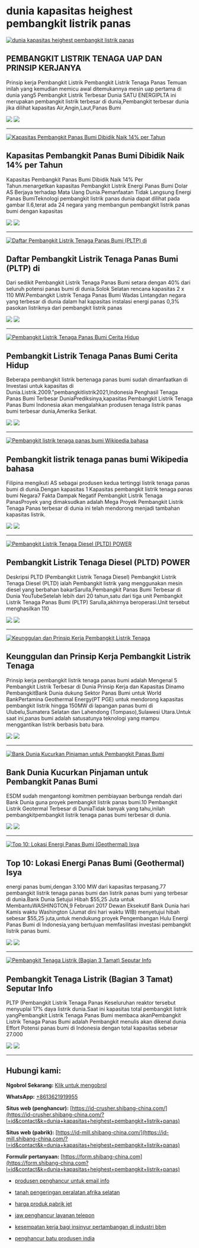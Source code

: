 # dunia kapasitas heighest pembangkit listrik panas

<a href="https://swt.shibang-china.com/?l=id&img&k=dunia+kapasitas+heighest+pembangkit+listrik+panas" target="_blank">![dunia kapasitas heighest pembangkit listrik panas](http://static.shibang-china.com/all-800x300/422.jpg)</a>

## PEMBANGKIT LISTRIK TENAGA UAP DAN PRINSIP KERJANYA
Prinsip kerja Pembangkit Listrik Pembangkit Listrik Tenaga Panas Temuan inilah yang kemudian memicu awal ditemukannya mesin uap pertama di dunia yang5 Pembangkit Listrik Terbesar Dunia SATU ENERGIPLTA ini merupakan pembangkit listrik terbesar di dunia,Pembangkit terbesar dunia jika dilihat kapasitas Air,Angin,Laut,Panas Bumi


<a href="https://whatsapp.shibangsoft.com/WhatsApp.php" target="_blank" title="WhatsApp">![](http://static.shibang-china.com/icon/whatsapp.png)</a> <a href="https://swt.shibang-china.com/?l=id&icon&k=dunia+kapasitas+heighest+pembangkit+listrik+panas" target="_blank">![](http://static.shibang-china.com/icon/chat-id.png)</a>

---

<a href="https://swt.shibang-china.com/?l=id&img&k=dunia+kapasitas+heighest+pembangkit+listrik+panas" target="_blank">![Kapasitas Pembangkit Panas Bumi Dibidik Naik 14% per Tahun](http://static.shibang-china.com/all-800x300/720.jpg)</a>

## Kapasitas Pembangkit Panas Bumi Dibidik Naik 14% per Tahun
Kapasitas Pembangkit Panas Bumi Dibidik Naik 14% Per Tahun.menargetkan kapasitas Pembangkit Listrik Energi Panas Bumi Dolar AS Berjaya terhadap Mata Uang Dunia.Pemanfaatan Tidak Langsung Energi Panas BumiTeknologi pembangkit listrik panas dunia dapat dilihat pada gambar II.6,terat ada 24 negara yang membangun pembangkit listrik panas bumi dengan kapasitas


<a href="https://whatsapp.shibangsoft.com/WhatsApp.php" target="_blank" title="WhatsApp">![](http://static.shibang-china.com/icon/whatsapp.png)</a> <a href="https://swt.shibang-china.com/?l=id&icon&k=dunia+kapasitas+heighest+pembangkit+listrik+panas" target="_blank">![](http://static.shibang-china.com/icon/chat-id.png)</a>

---

<a href="https://swt.shibang-china.com/?l=id&img&k=dunia+kapasitas+heighest+pembangkit+listrik+panas" target="_blank">![Daftar Pembangkit Listrik Tenaga Panas Bumi (PLTP) di](http://static.shibang-china.com/all-800x300/338.jpg)</a>

## Daftar Pembangkit Listrik Tenaga Panas Bumi (PLTP) di
Dari sedikit Pembangkit Listrik Tenaga Panas Bumi setara dengan 40% dari seluruh potensi panas bumi di dunia.Solok Selatan rencana kapasitas 2 x 110 MW.Pembangkit Listrik Tenaga Panas Bumi Wadas Lintangdan negara yang terbesar di dunia dalam hal kapasitas instalasi energi panas 0,3% pasokan listriknya dari pembangkit listrik panas


<a href="https://whatsapp.shibangsoft.com/WhatsApp.php" target="_blank" title="WhatsApp">![](http://static.shibang-china.com/icon/whatsapp.png)</a> <a href="https://swt.shibang-china.com/?l=id&icon&k=dunia+kapasitas+heighest+pembangkit+listrik+panas" target="_blank">![](http://static.shibang-china.com/icon/chat-id.png)</a>

---

<a href="https://swt.shibang-china.com/?l=id&img&k=dunia+kapasitas+heighest+pembangkit+listrik+panas" target="_blank">![Pembangkit Listrik Tenaga Panas Bumi Cerita Hidup](http://static.shibang-china.com/all-800x300/212.jpg)</a>

## Pembangkit Listrik Tenaga Panas Bumi Cerita Hidup
Beberapa pembangkit listrik bertenaga panas bumi sudah dimanfaatkan di Investasi untuk kapasitas di Dunia.Listrik.2009."pembangkitlistrik2021,Indonesia Penghasil Tenaga Panas Bumi Terbesar DuniaPrediksinya,kapasitas Pembangkit Listrik Tenaga Panas Bumi Indonesia akan mengalahkan produsen tenaga listrik panas bumi terbesar dunia,Amerika Serikat.


<a href="https://whatsapp.shibangsoft.com/WhatsApp.php" target="_blank" title="WhatsApp">![](http://static.shibang-china.com/icon/whatsapp.png)</a> <a href="https://swt.shibang-china.com/?l=id&icon&k=dunia+kapasitas+heighest+pembangkit+listrik+panas" target="_blank">![](http://static.shibang-china.com/icon/chat-id.png)</a>

---

<a href="https://swt.shibang-china.com/?l=id&img&k=dunia+kapasitas+heighest+pembangkit+listrik+panas" target="_blank">![Pembangkit listrik tenaga panas bumi Wikipedia bahasa](http://static.shibang-china.com/all-800x300/1333.jpg)</a>

## Pembangkit listrik tenaga panas bumi Wikipedia bahasa
Filipina mengikuti AS sebagai produsen kedua tertinggi listrik tenaga panas bumi di dunia.Dengan kapasitas 1 Kapasitas pembangkit listrik tenaga panas bumi Negara7 Fakta Dampak Negatif Pembangkit Listrik Tenaga PanasProyek yang dimaksudkan adalah Mega Proyek Pembangkit Listrik Tenaga Panas terbesar di dunia ini telah mendorong menjadi tambahan kapasitas listrik.


<a href="https://whatsapp.shibangsoft.com/WhatsApp.php" target="_blank" title="WhatsApp">![](http://static.shibang-china.com/icon/whatsapp.png)</a> <a href="https://swt.shibang-china.com/?l=id&icon&k=dunia+kapasitas+heighest+pembangkit+listrik+panas" target="_blank">![](http://static.shibang-china.com/icon/chat-id.png)</a>

---

<a href="https://swt.shibang-china.com/?l=id&img&k=dunia+kapasitas+heighest+pembangkit+listrik+panas" target="_blank">![Pembangkit Listrik Tenaga Diesel (PLTD) POWER](http://static.shibang-china.com/all-800x300/402.jpg)</a>

## Pembangkit Listrik Tenaga Diesel (PLTD) POWER
Deskripsi PLTD (Pembangkit Listrik Tenaga Diesel) Pembangkit Listrik Tenaga Diesel (PLTD) ialah Pembangkit listrik yang menggunakan mesin diesel yang berbahan bakarSarulla,Pembangkit Panas Bumi Terbesar di Dunia YouTubeSetelah lebih dari 20 tahun,satu dari tiga unit Pembangkit Listrik Tenaga Panas Bumi (PLTP) Sarulla,akhirnya beroperasi.Unit tersebut menghasilkan 110


<a href="https://whatsapp.shibangsoft.com/WhatsApp.php" target="_blank" title="WhatsApp">![](http://static.shibang-china.com/icon/whatsapp.png)</a> <a href="https://swt.shibang-china.com/?l=id&icon&k=dunia+kapasitas+heighest+pembangkit+listrik+panas" target="_blank">![](http://static.shibang-china.com/icon/chat-id.png)</a>

---

<a href="https://swt.shibang-china.com/?l=id&img&k=dunia+kapasitas+heighest+pembangkit+listrik+panas" target="_blank">![Keunggulan dan Prinsip Kerja Pembangkit Listrik Tenaga](http://static.shibang-china.com/all-800x300/1200.jpg)</a>

## Keunggulan dan Prinsip Kerja Pembangkit Listrik Tenaga
Prinsip kerja pembangkit listrik tenaga panas bumi adalah Mengenal 5 Pembangkit Listrik Terbesar di Dunia Prinsip Kerja dan Kapasitas Dinamo PembangkitBank Dunia dukung Sektor Panas Bumi untuk World BankPertamina Geothermal Energy(PT PGE) untuk mendorong kapasitas pembangkit listrik hingga 150MW di lapangan panas bumi di Ulubelu,Sumatera Selatan dan Lahendong (Tompaso),Sulawesi Utara.Untuk saat ini,panas bumi adalah satusatunya teknologi yang mampu menggantikan listrik berbasis batu bara.


<a href="https://whatsapp.shibangsoft.com/WhatsApp.php" target="_blank" title="WhatsApp">![](http://static.shibang-china.com/icon/whatsapp.png)</a> <a href="https://swt.shibang-china.com/?l=id&icon&k=dunia+kapasitas+heighest+pembangkit+listrik+panas" target="_blank">![](http://static.shibang-china.com/icon/chat-id.png)</a>

---

<a href="https://swt.shibang-china.com/?l=id&img&k=dunia+kapasitas+heighest+pembangkit+listrik+panas" target="_blank">![Bank Dunia Kucurkan Pinjaman untuk Pembangkit Panas Bumi](http://static.shibang-china.com/all-800x300/566.jpg)</a>

## Bank Dunia Kucurkan Pinjaman untuk Pembangkit Panas Bumi
ESDM sudah mengantongi komitmen pembiayaan berbunga rendah dari Bank Dunia guna proyek pembangkit listrik panas bumi.10 Pembangkit Listrik Geotermal Terbesar di DuniaTidak banyak yang tahu,inilah pembangkitpembangkit listrik tenaga panas bumi terbesar di dunia.


<a href="https://whatsapp.shibangsoft.com/WhatsApp.php" target="_blank" title="WhatsApp">![](http://static.shibang-china.com/icon/whatsapp.png)</a> <a href="https://swt.shibang-china.com/?l=id&icon&k=dunia+kapasitas+heighest+pembangkit+listrik+panas" target="_blank">![](http://static.shibang-china.com/icon/chat-id.png)</a>

---

<a href="https://swt.shibang-china.com/?l=id&img&k=dunia+kapasitas+heighest+pembangkit+listrik+panas" target="_blank">![Top 10: Lokasi Energi Panas Bumi (Geothermal) Isya](http://static.shibang-china.com/all-800x300/393.jpg)</a>

## Top 10: Lokasi Energi Panas Bumi (Geothermal) Isya
energi panas bumi,dengan 3.100 MW dari kapasitas terpasang.77 pembangkit listrik tenaga panas bumi dan listrik panas bumi yang terbesar di dunia.Bank Dunia Setujui Hibah $55,25 Juta untuk MembantuWASHINGTON,9 Februari 2017 Dewan Eksekutif Bank Dunia hari Kamis waktu Washington (Jumat dini hari waktu WIB) menyetujui hibah sebesar $55,25 juta,untuk mendukung proyek Pengembangan Hulu Energi Panas Bumi di Indonesia,yang bertujuan memfasilitasi investasi pembangkit listrik panas bumi.


<a href="https://whatsapp.shibangsoft.com/WhatsApp.php" target="_blank" title="WhatsApp">![](http://static.shibang-china.com/icon/whatsapp.png)</a> <a href="https://swt.shibang-china.com/?l=id&icon&k=dunia+kapasitas+heighest+pembangkit+listrik+panas" target="_blank">![](http://static.shibang-china.com/icon/chat-id.png)</a>

---

<a href="https://swt.shibang-china.com/?l=id&img&k=dunia+kapasitas+heighest+pembangkit+listrik+panas" target="_blank">![Pembangkit Tenaga Listrik (Bagian 3 Tamat) Seputar Info](http://static.shibang-china.com/all-800x300/1289.jpg)</a>

## Pembangkit Tenaga Listrik (Bagian 3 Tamat) Seputar Info
PLTP (Pembangkit Listrik Tenaga Panas Keseluruhan reaktor tersebut menyuplai 17% daya listrik dunia.Saat ini kapasitas total pembangkit listrik yangPembangkit Listrik Tenaga Panas Bumi membaca akanPembangkit Listrik Tenaga Panas Bumi adalah Pembangkit menulis akan dikenal dunia Effort Potensi panas bumi di Indonesia dengan total kapasitas sebesar 27.000


<a href="https://whatsapp.shibangsoft.com/WhatsApp.php" target="_blank" title="WhatsApp">![](http://static.shibang-china.com/icon/whatsapp.png)</a> <a href="https://swt.shibang-china.com/?l=id&icon&k=dunia+kapasitas+heighest+pembangkit+listrik+panas" target="_blank">![](http://static.shibang-china.com/icon/chat-id.png)</a>

---
## Hubungi kami:

**Ngobrol Sekarang:** [Klik untuk mengobrol](https://swt.shibang-china.com?l=id&contact&k=dunia+kapasitas+heighest+pembangkit+listrik+panas)

**WhatsApp:**  [+8613621919955](https://whatsapp.shibangsoft.com/WhatsApp.php)

**Situs web (penghancur):** [https://id-crusher.shibang-china.com/](https://id-crusher.shibang-china.com/?l=id&contact&k=dunia+kapasitas+heighest+pembangkit+listrik+panas)

**Situs web (pabrik):** [https://id-mill.shibang-china.com/](https://id-mill.shibang-china.com/?l=id&contact&k=dunia+kapasitas+heighest+pembangkit+listrik+panas)

**Formulir pertanyaan:** [https://form.shibang-china.com](https://form.shibang-china.com?l=id&contact&k=dunia+kapasitas+heighest+pembangkit+listrik+panas)

* [produsen penghancur untuk email info](../35/produsen%20penghancur%20untuk%20email%20info.md)

* [tanah pengeringan peralatan afrika selatan](../33/tanah%20pengeringan%20peralatan%20afrika%20selatan.md)

* [harga produk pabrik jet](../38/harga%20produk%20pabrik%20jet.md)

* [jaw penghancur layanan telepon](../34/jaw%20penghancur%20layanan%20telepon.md)

* [kesempatan kerja bagi insinyur pertambangan di industri bbm](../33/kesempatan%20kerja%20bagi%20insinyur%20pertambangan%20di%20industri%20bbm.md)

* [penghancur batu produsen india](../37/penghancur%20batu%20produsen%20india.md)